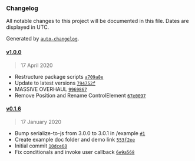 ### Changelog

All notable changes to this project will be documented in this file. Dates are displayed in UTC.

Generated by [`auto-changelog`](https://github.com/CookPete/auto-changelog).

#### [v1.0.0](https://github.com/The-Speck/query-builder-ts/compare/v1.0.0...v1.0.0)

> 17 April 2020

- Restructure package scripts [`a709a8e`](https://github.com/The-Speck/query-builder-ts/commit/a709a8e43fe5bd146dc1b599c8855de2c7e0932d)
- Update to latest versions [`794752f`](https://github.com/The-Speck/query-builder-ts/commit/794752f179547e54abf29fd31e1a29b06d27288c)
- MASSIVE OVERHAUL [`9969867`](https://github.com/The-Speck/query-builder-ts/commit/99698673159031f2d49a8ccab3f0a02ddb92427b)
- Remove Position and Rename ControlElement [`67e0097`](https://github.com/The-Speck/query-builder-ts/commit/67e0097926bcab3a183c626cd37ca77a436c6833)

#### [v0.1.6](https://github.com/The-Speck/query-builder-ts/compare/v0.1.5...v0.1.6)

> 17 January 2020

- Bump serialize-to-js from 3.0.0 to 3.0.1 in /example [`#1`](https://github.com/The-Speck/query-builder-ts/pull/1)
- Create example doc folder and demo link [`553f2ee`](https://github.com/The-Speck/query-builder-ts/commit/553f2eee95aa04d4c24236b7620771c6f39f9f7d)
- Initial commit [`10dce68`](https://github.com/The-Speck/query-builder-ts/commit/10dce6812df6265b7f1d9d62ec926eaad740adf9)
- Fix conditionals and invoke user callback [`6e9a568`](https://github.com/The-Speck/query-builder-ts/commit/6e9a5687d23091e11b6997bd243745ab1bdc851f)
